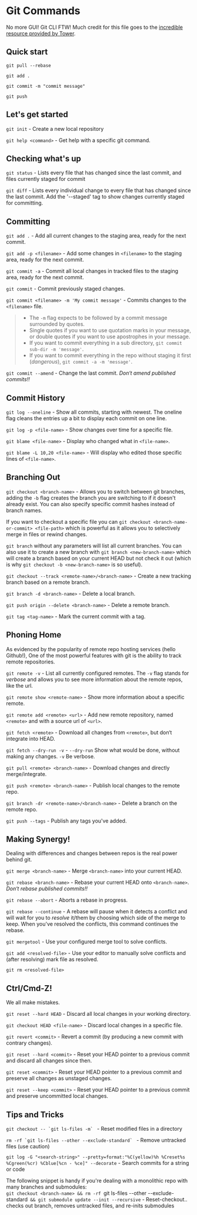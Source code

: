 Git Commands
====

No more GUI! Git CLI FTW!
Much credit for this file goes to the [incredible resource provided by Tower](http://www.git-tower.com/blog/git-cheat-sheet-detail/).

Quick start
----

`git pull --rebase`

`git add .`

`git commit -m "commit message"`

`git push`


Let's get started
----

`git init` - Create a new local repository

`git help <command>` - Get help with a specific git command.

Checking what's up
----

`git status` - Lists every file that has changed since the last commit, and files currently staged for commit

`git diff` - Lists every individual change to every file that has changed since the last commit. Add the '--staged' tag to show changes currently staged for committing.

Committing
----

`git add .` - Add all current changes to the staging area, ready for the next commit.

`git add -p <filename>` - Add some changes in `<filename>` to the staging area, ready for the next commit.

`git commit -a` - Commit all local changes in tracked files to the staging area, ready for the next commit.

`git commit` - Commit previously staged changes.

`git commit <filename> -m 'My commit message'` - Commits changes to the `<filename>` file.

> * The `-m` flag expects to be followed by a commit message surrounded by quotes.
> * Single quotes if you want to use quotation marks in your message, or double quotes if you want to use apostrophes in your message.
> * If you want to commit everything in a sub directory, `git commit sub-dir -m 'message'`.
> * If you want to commit everything in the repo without staging it first (_dangerous_), `git commit -a -m 'message'`.


`git commit --amend` - Change the last commit. *Don‘t amend published commits!!*

Commit History
----

`git log --oneline` - Show all commits, starting with newest. The oneline flag cleans the entries up a bit to display each commit on one line.

`git log -p <file-name>` - Show changes over time for a specific file.

`git blame <file-name>` - Display who changed what in `<file-name>`.

`git blame -L 10,20 <file-name>` - Will display who edited those specific lines of `<file-name>`.

Branching Out
----

`git checkout <branch-name>` - Allows you to switch between git branches, adding the `-b` flag creates the branch you are switching to if it doesn't already exist. You can also specify specific commit hashes instead of branch names.

If you want to checkout a specific file you can `git checkout <branch-name-or-commit> <file-path>` which is powerful as it allows you to selectively merge in files or rewind changes.

`git branch` without any parameters will list all current branches. You can also use it to create a new branch with `git branch <new-branch-name>` which will create a branch based on your current HEAD but not check it out (which is why `git checkout -b <new-branch-name>` is so useful).

`git checkout --track <remote-name>/<branch-name>` - Create a new tracking branch based on a remote branch.

`git branch -d <branch-name>` - Delete a local branch.

`git push origin --delete <branch-name>` - Delete a remote branch.

`git tag <tag-name>` - Mark the current commit with a tag.

Phoning Home
----

As evidenced by the popularity of remote repo hosting services (hello Github!), One of the most powerful features with git is the ability to track remote repositories.

`git remote -v` - List all currently configured remotes. The `-v` flag stands for *verbose* and allows you to see more information about the remote repos, like the url.

`git remote show <remote-name>` - Show more information about a specific remote.

`git remote add <remote> <url>` - Add new remote repository, named `<remote>` and with a source url of `<url>`.

`git fetch <remote>` - Download all changes from `<remote>`, but don‘t integrate into HEAD.

`git fetch --dry-run -v` -  `--dry-run` Show what would be done, without making any changes. `-v` Be verbose.

`git pull <remote> <branch-name>` - Download changes and directly merge/integrate.

`git push <remote> <branch-name>` - Publish local changes to the remote repo.

`git branch -dr <remote-name>/<branch-name>` - Delete a branch on the remote repo.

`git push --tags` - Publish any tags you've added.


Making Synergy!
----

Dealing with differences and changes between repos is the real power behind git.

`git merge <branch-name>` - Merge `<branch-name>` into your current HEAD.

`git rebase <branch-name>` - Rebase your current HEAD onto `<branch-name>`. *Don‘t rebase published commits!!*

`git rebase --abort` - Aborts a rebase in progress.

`git rebase --continue` - A rebase will pause when it detects a conflict and will wait for you to *resolve* it/them by choosing which side of the merge to keep. When you've resolved the conflicts, this command continues the rebase.

`git mergetool` - Use your configured merge tool to solve conflicts.

`git add <resolved-file>` - Use your editor to manually solve conflicts and (after resolving) mark file as resolved.

`git rm <resolved-file>`

Ctrl/Cmd-Z!
----

We all make mistakes.

`git reset --hard HEAD` - Discard all local changes in your working directory.

`git checkout HEAD <file-name>` - Discard local changes in a specific file.

`git revert <commit>` - Revert a commit (by producing a new commit with contrary changes).

`git reset --hard <commit>` - Reset your HEAD pointer to a previous commit and discard all changes since then.

`git reset <commit>` - Reset your HEAD pointer to a previous commit and preserve all changes as unstaged changes.

`git reset --keep <commit>` - Reset your HEAD pointer to a previous commit and preserve uncommitted local changes.

Tips and Tricks
----

``git checkout -- `git ls-files -m` `` - Reset modified files in a directory

``rm -rf `git ls-files --other --exclude-standard` `` - Remove untracked files (use caution)

`git log -G "<search-string>" --pretty=format:"%C(yellow)%h %Creset%s %Cgreen(%cr) %Cblue[%cn - %ce]" --decorate` - Search commits for a string or code

The following snippet is handy if you're dealing with a monolithic repo with many branches and submodules:  
`git checkout <branch-name> && rm -rf `git ls-files --other --exclude-standard` && git submodule update --init --recursive` - Reset-checkout.. checks out branch, removes untracked files, and re-inits submodules
